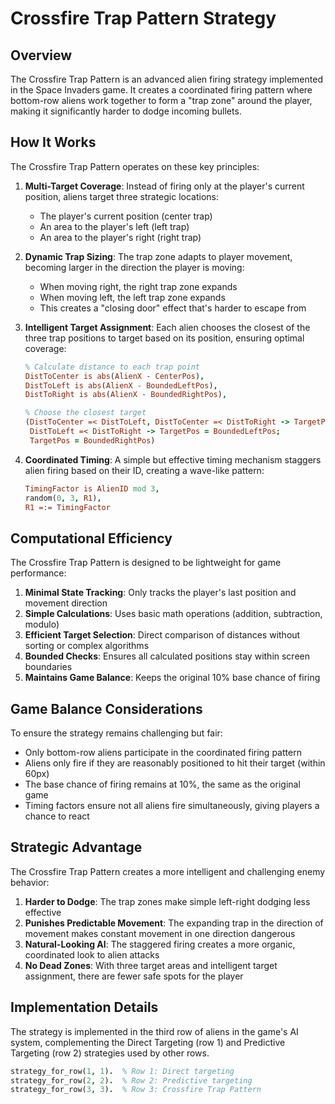 # Crossfire Trap Pattern Strategy

## Overview

The Crossfire Trap Pattern is an advanced alien firing strategy implemented in the Space Invaders game. It creates a coordinated firing pattern where bottom-row aliens work together to form a "trap zone" around the player, making it significantly harder to dodge incoming bullets.

## How It Works

The Crossfire Trap Pattern operates on these key principles:

1. **Multi-Target Coverage**: Instead of firing only at the player's current position, aliens target three strategic locations:
   - The player's current position (center trap)
   - An area to the player's left (left trap)
   - An area to the player's right (right trap)

2. **Dynamic Trap Sizing**: The trap zone adapts to player movement, becoming larger in the direction the player is moving:
   - When moving right, the right trap zone expands
   - When moving left, the left trap zone expands
   - This creates a "closing door" effect that's harder to escape from

3. **Intelligent Target Assignment**: Each alien chooses the closest of the three trap positions to target based on its position, ensuring optimal coverage:
   ```prolog
   % Calculate distance to each trap point 
   DistToCenter is abs(AlienX - CenterPos),
   DistToLeft is abs(AlienX - BoundedLeftPos),
   DistToRight is abs(AlienX - BoundedRightPos),
   
   % Choose the closest target
   (DistToCenter =< DistToLeft, DistToCenter =< DistToRight -> TargetPos = CenterPos;
    DistToLeft =< DistToRight -> TargetPos = BoundedLeftPos;
    TargetPos = BoundedRightPos)
   ```

4. **Coordinated Timing**: A simple but effective timing mechanism staggers alien firing based on their ID, creating a wave-like pattern:
   ```prolog
   TimingFactor is AlienID mod 3,
   random(0, 3, R1),
   R1 =:= TimingFactor
   ```

## Computational Efficiency

The Crossfire Trap Pattern is designed to be lightweight for game performance:

1. **Minimal State Tracking**: Only tracks the player's last position and movement direction
2. **Simple Calculations**: Uses basic math operations (addition, subtraction, modulo)
3. **Efficient Target Selection**: Direct comparison of distances without sorting or complex algorithms
4. **Bounded Checks**: Ensures all calculated positions stay within screen boundaries
5. **Maintains Game Balance**: Keeps the original 10% base chance of firing

## Game Balance Considerations

To ensure the strategy remains challenging but fair:

- Only bottom-row aliens participate in the coordinated firing pattern
- Aliens only fire if they are reasonably positioned to hit their target (within 60px)
- The base chance of firing remains at 10%, the same as the original game
- Timing factors ensure not all aliens fire simultaneously, giving players a chance to react

## Strategic Advantage

The Crossfire Trap Pattern creates a more intelligent and challenging enemy behavior:

1. **Harder to Dodge**: The trap zones make simple left-right dodging less effective
2. **Punishes Predictable Movement**: The expanding trap in the direction of movement makes constant movement in one direction dangerous
3. **Natural-Looking AI**: The staggered firing creates a more organic, coordinated look to alien attacks
4. **No Dead Zones**: With three target areas and intelligent target assignment, there are fewer safe spots for the player

## Implementation Details

The strategy is implemented in the third row of aliens in the game's AI system, complementing the Direct Targeting (row 1) and Predictive Targeting (row 2) strategies used by other rows.

```prolog
strategy_for_row(1, 1).  % Row 1: Direct targeting
strategy_for_row(2, 2).  % Row 2: Predictive targeting  
strategy_for_row(3, 3).  % Row 3: Crossfire Trap Pattern
``` 